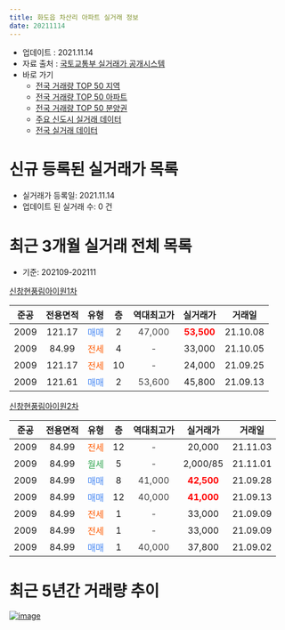 ```yaml
---
title: 화도읍 차산리 아파트 실거래 정보
date: 20211114
---
```


* 업데이트 : 2021.11.14
* 자료 출처 : [국토교통부 실거래가 공개시스템](http://rt.molit.go.kr)
* 바로 가기
    * [전국 거래량 TOP 50 지역](https://apt-info.github.io/apt-trade-info/tr)
    * [전국 거래량 TOP 50 아파트](https://apt-info.github.io/apt-trade-info/ta)
    * [전국 거래량 TOP 50 분양권](https://apt-info.github.io/apt-trade-info/tb)
    * [주요 신도시 실거래 데이터](https://apt-info.github.io/apt-trade-info/newtown)
    * [전국 실거래 데이터](https://apt-info.github.io/apt-trade-info/all)



<script async src="https://pagead2.googlesyndication.com/pagead/js/adsbygoogle.js"></script>
<!-- 기본광고 -->
<ins class="adsbygoogle"
     style="display:block"
     data-ad-client="ca-pub-1142216861245946"
     data-ad-slot="4805727019"
     data-ad-format="auto"
     data-full-width-responsive="true"></ins>
<script>
     (adsbygoogle = window.adsbygoogle || []).push({});
</script>


# 신규 등록된 실거래가 목록

* 실거래가 등록일: 2021.11.14
* 업데이트 된 실거래 수: 0 건




<script async src="https://pagead2.googlesyndication.com/pagead/js/adsbygoogle.js"></script>
<!-- 기본광고 -->
<ins class="adsbygoogle"
     style="display:block"
     data-ad-client="ca-pub-1142216861245946"
     data-ad-slot="4805727019"
     data-ad-format="auto"
     data-full-width-responsive="true"></ins>
<script>
     (adsbygoogle = window.adsbygoogle || []).push({});
</script>


# 최근 3개월 실거래 전체 목록
* 기준: 202109-202111


[신창현풍림아이원1차](https://search.naver.com/search.naver?query=%EC%8B%A0%EC%B0%BD%ED%98%84%ED%92%8D%EB%A6%BC%EC%95%84%EC%9D%B4%EC%9B%901%EC%B0%A8)

|준공|전용면적|유형|층|역대최고가|실거래가|거래일|
|:---:|:---:|:---:|:---:|:---:|:---:|:---:|
|2009|121.17|<span style="color:#4285F3">매매</span>|2|<span style="color:#444444">47,000</span>|<b><span style="color:#FF0000">53,500</span></b>|21.10.08|
|2009|84.99|<span style="color:#FF5A00">전세</span>|4|<span style="color:#444444">-</span>|33,000|21.10.05|
|2009|121.17|<span style="color:#FF5A00">전세</span>|10|<span style="color:#444444">-</span>|24,000|21.09.25|
|2009|121.61|<span style="color:#4285F3">매매</span>|2|<span style="color:#444444">53,600</span>|45,800|21.09.13|

[신창현풍림아이원2차](https://search.naver.com/search.naver?query=%EC%8B%A0%EC%B0%BD%ED%98%84%ED%92%8D%EB%A6%BC%EC%95%84%EC%9D%B4%EC%9B%902%EC%B0%A8)

|준공|전용면적|유형|층|역대최고가|실거래가|거래일|
|:---:|:---:|:---:|:---:|:---:|:---:|:---:|
|2009|84.99|<span style="color:#FF5A00">전세</span>|12|<span style="color:#444444">-</span>|20,000|21.11.03|
|2009|84.99|<span style="color:#34A853">월세</span>|5|<span style="color:#444444">-</span>|2,000/85|21.11.01|
|2009|84.99|<span style="color:#4285F3">매매</span>|8|<span style="color:#444444">41,000</span>|<b><span style="color:#FF0000">42,500</span></b>|21.09.28|
|2009|84.99|<span style="color:#4285F3">매매</span>|12|<span style="color:#444444">40,000</span>|<b><span style="color:#FF0000">41,000</span></b>|21.09.13|
|2009|84.99|<span style="color:#FF5A00">전세</span>|1|<span style="color:#444444">-</span>|33,000|21.09.09|
|2009|84.99|<span style="color:#FF5A00">전세</span>|1|<span style="color:#444444">-</span>|33,000|21.09.09|
|2009|84.99|<span style="color:#4285F3">매매</span>|1|<span style="color:#444444">40,000</span>|37,800|21.09.02|



<script async src="https://pagead2.googlesyndication.com/pagead/js/adsbygoogle.js"></script>
<!-- 기본광고 -->
<ins class="adsbygoogle"
     style="display:block"
     data-ad-client="ca-pub-1142216861245946"
     data-ad-slot="4805727019"
     data-ad-format="auto"
     data-full-width-responsive="true"></ins>
<script>
     (adsbygoogle = window.adsbygoogle || []).push({});
</script>


# 최근 5년간 거래량 추이


<div style="width:100%;">
    <canvas id="deal_progress" height="200"></canvas>
</div>

<script>
new Chart(document.getElementById("deal_progress"), {
    type: 'line',
    data: {
        labels: ['16.01','16.02','16.03','16.04','16.05','16.06','16.07','16.08','16.09','16.10','16.11','16.12','17.01','17.02','17.03','17.04','17.05','17.06','17.07','17.08','17.09','17.10','17.11','17.12','18.01','18.02','18.03','18.04','18.05','18.06','18.07','18.08','18.09','18.10','18.11','18.12','19.01','19.02','19.03','19.04','19.05','19.06','19.07','19.08','19.09','19.10','19.11','19.12','20.01','20.02','20.03','20.04','20.05','20.06','20.07','20.08','20.09','20.10','20.11','20.12','21.01','21.02','21.03','21.04','21.05','21.06','21.07','21.08','21.09','21.10','21.11'],
        datasets: [{
            label: '매매/분양권',
            data: [6,4,3,3,3,1,7,2,9,3,7,1,0,2,3,2,3,6,3,3,6,2,3,2,3,6,2,0,1,3,0,1,0,2,0,3,4,0,2,2,1,0,1,5,4,1,2,4,1,4,6,4,5,27,17,12,6,10,16,15,4,4,7,2,4,8,6,7,4,1,0],
            borderColor: "rgba(66, 133, 243, 1)",
            backgroundColor: "rgba(66, 133, 243, 0.05)",
            borderWidth: 1,
            pointRadius: 0,
            fill: false,
            lineTension: 0
        },{
            label: '전/월세',
            data: [3,6,13,6,4,4,4,7,7,10,4,4,7,4,6,2,3,7,4,4,2,2,4,3,0,0,3,4,4,4,2,2,7,3,4,2,2,3,6,1,6,2,4,4,5,8,4,2,4,8,3,1,6,6,4,3,6,3,3,1,3,6,2,4,5,4,7,4,3,1,2],
            borderColor: "rgba(255, 90, 0, 1)",
            backgroundColor: "rgba(255, 90, 0, 0.05)",
            borderWidth: 1,
            pointRadius: 0,
            fill: false,
            lineTension: 0
        },{
            label: '합계',
            data: [9,10,16,9,7,5,11,9,16,13,11,5,7,6,9,4,6,13,7,7,8,4,7,5,3,6,5,4,5,7,2,3,7,5,4,5,6,3,8,3,7,2,5,9,9,9,6,6,5,12,9,5,11,33,21,15,12,13,19,16,7,10,9,6,9,12,13,11,7,2,2],
            borderColor: "rgba(0, 0, 0, 1)",
            backgroundColor: "rgba(0, 0, 0, 0.03)",
            borderWidth: 0.1,
            pointRadius: 0,
            fill: true,
            lineTension: 0
        }
        ]
    },
    options: {
        responsive: true,
        title: {
            display: false
        },
        tooltips: {
            mode: 'index',
            intersect: false
        },
        hover: {
            mode: 'nearest',
            intersect: true
        },
        scales: {
            xAxes: [{
                display: true,
                scaleLabel: {
                    display: true,
                    labelString: '년/월'
                }
            }],
            yAxes: [{
                display: true,
                ticks: {
                    suggestedMin: 0,
                },
                scaleLabel: {
                    display: true,
                    labelString: '실거래 수'
                }
            }]
        }
    }
});

</script>


[![image](https://apt-info.github.io/images/2020-01-03-apt-trade-info/1024x500.png)](https://play.google.com/store/apps/details?id=com.aptinfo.apttradeinfo)


